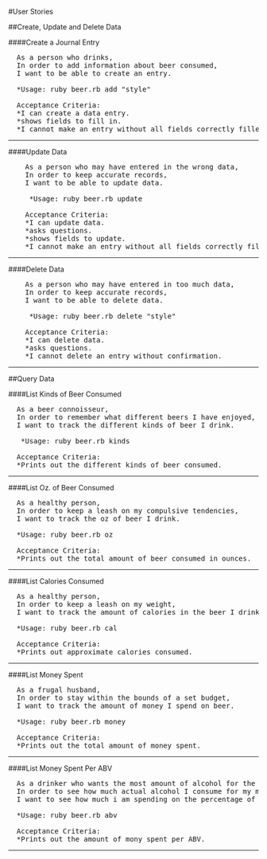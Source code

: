 #User Stories

##Create, Update and Delete Data

####Create a Journal Entry
<pre>
  As a person who drinks,
  In order to add information about beer consumed,
  I want to be able to create an entry.
    
  *Usage: ruby beer.rb add "style" 
   
  Acceptance Criteria:
  *I can create a data entry.
  *shows fields to fill in.
  *I cannot make an entry without all fields correctly filled in.
</pre>
***

####Update Data
<pre>
    As a person who may have entered in the wrong data,
    In order to keep accurate records,
    I want to be able to update data.
    
     *Usage: ruby beer.rb update 
   
    Acceptance Criteria:
    *I can update data.
    *asks questions.
    *shows fields to update.
    *I cannot make an entry without all fields correctly filled in.
</pre>
***

####Delete Data
<pre>
    As a person who may have entered in too much data,
    In order to keep accurate records,
    I want to be able to delete data.
    
     *Usage: ruby beer.rb delete "style"
   
    Acceptance Criteria:
    *I can delete data.
    *asks questions.
    *I cannot delete an entry without confirmation.
</pre>
***

##Query Data

####List Kinds of Beer Consumed
<pre>
  As a beer connoisseur,
  In order to remember what different beers I have enjoyed,
  I want to track the different kinds of beer I drink.
 
   *Usage: ruby beer.rb kinds
 
  Acceptance Criteria:
  *Prints out the different kinds of beer consumed.
</pre>
***

####List Oz. of Beer Consumed
<pre>
  As a healthy person,
  In order to keep a leash on my compulsive tendencies,
  I want to track the oz of beer I drink.
  
  *Usage: ruby beer.rb oz
 
  Acceptance Criteria:
  *Prints out the total amount of beer consumed in ounces.
</pre>
***

####List Calories Consumed
<pre>
  As a healthy person,
  In order to keep a leash on my weight,
  I want to track the amount of calories in the beer I drink.
  
  *Usage: ruby beer.rb cal
 
  Acceptance Criteria:
  *Prints out approximate calories consumed.
</pre>
***

####List Money Spent
<pre>
  As a frugal husband,
  In order to stay within the bounds of a set budget,
  I want to track the amount of money I spend on beer.
  
  *Usage: ruby beer.rb money
 
  Acceptance Criteria:
  *Prints out the total amount of money spent.
</pre>
***

####List Money Spent Per ABV
<pre>
  As a drinker who wants the most amount of alcohol for the buck,
  In order to see how much actual alcohol I consume for my money,
  I want to see how much i am spending on the percentage of alcohol in the beer.
  
  *Usage: ruby beer.rb abv
 
  Acceptance Criteria:
  *Prints out the amount of mony spent per ABV.
</pre>
***





 

